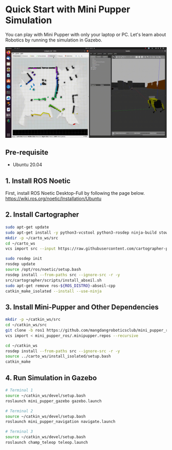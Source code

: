 # Quick Start with Mini Pupper Simulation

You can play with Mini Pupper with only your laptop or PC. Let's learn about Robotics by running the simulation in Gazebo.   

![nav](../imgs/instruction.gif)

## Pre-requisite 

- Ubuntu 20.04

## 1. Install ROS Noetic 

First, install ROS Noetic Desktop-Full by following the page below.
https://wiki.ros.org/noetic/Installation/Ubuntu


## 2. Install Cartographer

```sh
sudo apt-get update
sudo apt-get install -y python3-vcstool python3-rosdep ninja-build stow
mkdir -p ~/carto_ws/src
cd ~/carto_ws
vcs import src --input https://raw.githubusercontent.com/cartographer-project/cartographer_ros/master/cartographer_ros.rosinstall
```

```sh
sudo rosdep init
rosdep update
source /opt/ros/noetic/setup.bash
rosdep install --from-paths src --ignore-src -r -y
src/cartographer/scripts/install_abseil.sh
sudo apt-get remove ros-${ROS_DISTRO}-abseil-cpp
catkin_make_isolated --install --use-ninja
```

## 3. Install Mini-Pupper and Other Dependencies

```sh
mkdir -p ~/catkin_ws/src
cd ~/catkin_ws/src
git clone -b ros1 https://github.com/mangdangroboticsclub/mini_pupper_ros.git
vcs import < mini_pupper_ros/.minipupper.repos --recursive
```

```sh
cd ~/catkin_ws
rosdep install --from-paths src --ignore-src -r -y
source ../carto_ws/install_isolated/setup.bash
catkin_make
```

## 4. Run Simulation in Gazebo 


```sh
# Terminal 1
source ~/catkin_ws/devel/setup.bash
roslaunch mini_pupper_gazebo gazebo.launch
```

```sh
# Terminal 2
source ~/catkin_ws/devel/setup.bash
roslaunch mini_pupper_navigation navigate.launch
```

```sh
# Terminal 3
source ~/catkin_ws/devel/setup.bash
roslaunch champ_teleop teleop.launch
```



